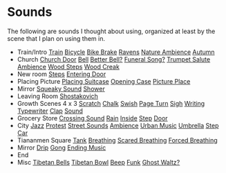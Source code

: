 # Sounds

The following are sounds I thought about using, organized at least by the scene that I plan on
using them in.

- Train/Intro
[Train](https://freesound.org/people/InspectorJ/sounds/346370/)
[Bicycle](https://freesound.org/people/13gkopeckak/sounds/378901/)
[Bike Brake](https://freesound.org/people/ChemiCatz/sounds/267904/)
[Ravens](https://freesound.org/people/lmr9/sounds/265342/)
[Nature Ambience](https://freesound.org/people/Philip%20Goddard/sounds/180909/)
[Autumn](https://freesound.org/people/inchadney/sounds/329837/)
- Church
[Church Door](https://freesound.org/people/PapercutterJohn/sounds/321068/)
[Bell](https://freesound.org/people/aoristos/sounds/329324/)
[Better Bell?](https://freesound.org/people/edsward/sounds/341866/)
[Funeral Song?](https://freesound.org/people/klankbeeld/sounds/192691/)
[Trumpet Salute](https://freesound.org/people/Benboncan/sounds/62309/)
[Ambience](https://freesound.org/people/InspectorJ/sounds/411991/)
[Wood Steps](https://freesound.org/people/ralph.whitehead/sounds/331451/)
[Wood Creak](https://freesound.org/people/dheming/sounds/128659/)
- New room
[Steps](https://freesound.org/people/Notarget/sounds/434757/)
[Entering Door](https://freesound.org/people/IG88Gov/sounds/431897/)
- Placing Picture
[Placing Suitcase](https://freesound.org/people/toefur/sounds/288943/)
[Opening Case](https://freesound.org/people/GlenCurtisAdams/sounds/326957/)
[Picture Place](https://freesound.org/people/MTJohnson/sounds/444440/)
- Mirror
[Squeaky Sound](https://freesound.org/people/FreqMan/sounds/31380/)
[Shower](https://freesound.org/people/Zabuhailo/sounds/145298/)
- Leaving Room
[Shostakovich](https://archive.org/details/Waltz_2_from_Jazz_Suite)
- Growth Scenes 4 x 3
[Scratch](https://freesound.org/search/?q=scratch&f=&s=avg_rating+desc&advanced=0&g=1)
[Chalk](https://freesound.org/people/rui_aires/sounds/365892/)
[Swish](https://freesound.org/people/willc2_45220/sounds/73598/)
[Page Turn](https://freesound.org/people/Pieguy360/sounds/346835/)
[Sigh](https://freesound.org/people/IanLyanx/sounds/446768/)
[Writing](https://freesound.org/people/tmkappelt/sounds/85703/)
[Typewriter](https://freesound.org/people/cabled_mess/sounds/360601/)
[Clap](https://freesound.org/people/MootMcnoodles/sounds/444407/)
[Sound](https://freesound.org/people/ayamahambho/sounds/156078/)
- Grocery Store
[Crossing Sound](https://freesound.org/people/gurkboll/sounds/95935/)
[Rain](https://freesound.org/people/florianreichelt/sounds/459983/)
[Inside](https://www.youtube.com/watch?v=1KFmpyzRTcA)
[Step](https://freesound.org/people/Otakua/sounds/217958/)
[Door](https://freesound.org/people/plasterbrain/sounds/399092/)
- City
[Jazz](https://freesound.org/people/Hali_Pinson/sounds/404119/)
[Protest](https://freesound.org/people/soloan/sounds/161350/)
[Street Sounds](https://freesound.org/people/rasfrecci_w_donna/sounds/347021/)
[Ambience](https://freesound.org/people/RTB45/sounds/392579/)
[Urban Music](https://freesound.org/people/FreddyFool/sounds/207807/)
[Umbrella](https://freesound.org/people/Nomfundo_k/sounds/408548/)
[Step](https://freesound.org/people/LittleRobotSoundFactory/sounds/270420/)
[Car](https://freesound.org/people/DallasBass/sounds/258002/)
- Tiananmen Square
[Tank](https://freesound.org/people/greatmganga/sounds/329800/)
[Breathing](https://freesound.org/people/Aiwha/sounds/190008/)
[Scared Breathing](https://freesound.org/people/LittleRobotSoundFactory/sounds/270508/)
[Forced Breathing](https://freesound.org/people/balloonhead/sounds/427365/)
- Mirror
[Drip](https://freesound.org/people/editor_adp/sounds/162116/)
[Gong](https://freesound.org/people/florianreichelt/sounds/440606/)
[Ending Music](https://freesound.org/people/HermanSchmidt/sounds/254749/)
- End
- Misc
[Tibetan Bells](https://freesound.org/people/heyim89yearsold/sounds/259890/)
[Tibetan Bowl](https://freesound.org/people/dersinnsspace/sounds/421829/)
[Beep](https://freesound.org/people/Efecto%20Fundador/sounds/195926/)
[Funk](https://freesound.org/people/mareproduction/sounds/250089/)
[Ghost Waltz?](https://freesound.org/people/lena_orsa/sounds/458542/)

